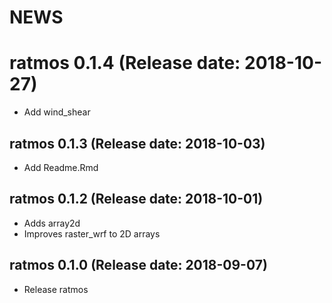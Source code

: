 NEWS
===========

# ratmos 0.1.4 (Release date: 2018-10-27)

- Add wind_shear

## ratmos 0.1.3 (Release date: 2018-10-03)

- Add Readme.Rmd

## ratmos 0.1.2 (Release date: 2018-10-01)

- Adds array2d
- Improves raster_wrf to 2D arrays

## ratmos 0.1.0 (Release date: 2018-09-07)

- Release ratmos
